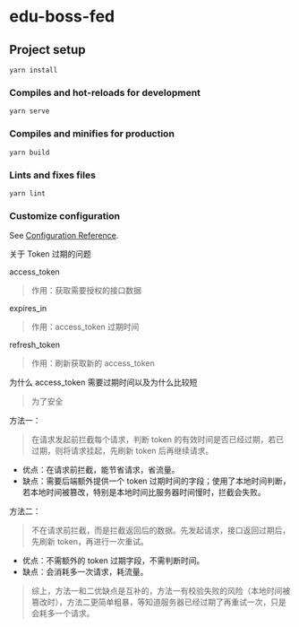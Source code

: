# edu-boss-fed

## Project setup
```
yarn install
```

### Compiles and hot-reloads for development
```
yarn serve
```

### Compiles and minifies for production
```
yarn build
```

### Lints and fixes files
```
yarn lint
```

### Customize configuration
See [Configuration Reference](https://cli.vuejs.org/config/).

关于 Token 过期的问题

access_token
> 作用：获取需要授权的接口数据

expires_in
> 作用：access_token 过期时间

refresh_token
> 作用：刷新获取新的 access_token

为什么 access_token 需要过期时间以及为什么比较短
> 为了安全

方法一：
> 在请求发起前拦截每个请求，判断 token 的有效时间是否已经过期，若已过期，则将请求挂起，先刷新 token 后再继续请求。

- 优点：在请求前拦截，能节省请求，省流量。
- 缺点：需要后端额外提供一个 token 过期时间的字段；使用了本地时间判断，若本地时间被篡改，特别是本地时间比服务器时间慢时，拦截会失败。

方法二：
> 不在请求前拦截，而是拦截返回后的数据。先发起请求，接口返回过期后，先刷新 token，再进行一次重试。

- 优点：不需额外的 token 过期字段，不需判断时间。
- 缺点：会消耗多一次请求，耗流量。

> 综上，方法一和二优缺点是互补的，方法一有校验失败的风险（本地时间被篡改时），方法二更简单粗暴，等知道服务器已经过期了再重试一次，只是会耗多一个请求。
